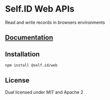 # Self.ID Web APIs

Read and write records in browsers environments

## [Documentation](https://developers.ceramic.network/tools/self-id/overview/)

## Installation

```sh
npm install @self.id/web
```

## License

Dual licensed under MIT and Apache 2
